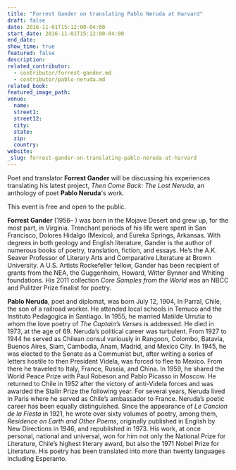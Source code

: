 ```yaml
---
title: "Forrest Gander on translating Pablo Neruda at Harvard"
draft: false
date: 2016-11-01T15:12:00-04:00
start_date: 2016-11-01T15:12:00-04:00
end_date:
show_time: true
featured: false
description:
related_contributor:
  - contributor/forrest-gander.md
  - contributor/pablo-neruda.md
related_book:
featured_image_path:
venue:
  name:
  street1:
  street12:
  city:
  state:
  zip:
  country:
website:
_slug: forrest-gander-on-translating-pablo-neruda-at-harvard
---
```


Poet and translator **Forrest Gander** will be discussing his experiences translating his latest project, _Then Come Back: The Lost Neruda_, an anthology of poet **Pablo Neruda**'s work.

This event is free and open to the public.

**Forrest Gander** (1956– ) was born in the Mojave Desert and grew up, for the most part, in Virginia. Trenchant periods of his life were spent in San Francisco, Dolores Hidalgo (Mexico), and Eureka Springs, Arkansas. With degrees in both geology and English literature, Gander is the author of numerous books of poetry, translation, fiction, and essays. He’s the A.K. Seaver Professor of Literary Arts and Comparative Literature at Brown University. A U.S. Artists Rockefeller fellow, Gander has been recipient of grants from the NEA, the Guggenheim, Howard, Witter Bynner and Whiting foundations. His 2011 collection _Core Samples from the World_ was an NBCC and Pulitzer Prize finalist for poetry.


**Pablo Neruda**, poet and diplomat, was born July 12, 1904, In Parral, Chile, the son of a railroad worker. He attended local schools in Temuco and the Instituto Pedagogica in Santiago. In 1955, he married Matilde Urrutia to whom the love poetry of _The Captain’s Verses_ is addressed. He died in 1973, at the age of 69. Neruda’s political career was turbulent. From 1927 to 1944 he served as Chilean consul variously in Rangoon, Colombo, Batavia, Buenos Aires, Siam, Cambodia, Anam, Madrid, and Mexico City. In 1945, he was elected to the Senate as a Communist but, after writing a series of letters hostile to then President Videla, was forced to flee to Mexico. From there he traveled to Italy, France, Russia, and China. In 1959, he shared the World Peace Prize with Paul Robeson and Pablo Picasso in Moscow. He returned to Chile in 1952 after the victory of anti-Videla forces and was awarded the Stalin Prize the following year. For several years, Neruda lived in Paris where he served as Chile’s ambassador to France. Neruda’s poetic career has been equally distinguished. Since the appearance of _Le Cancion de la Fiesta_ in 1921, he wrote over sixty volumes of poetry, among them, _Residence on Earth and Other Poems_, originally published in English by New Directions in 1946, and republished in 1973. His work, at once personal, national and universal, won for him not only the National Prize for Literature, Chile’s highest literary award, but also the 1971 Nobel Prize for Literature. His poetry has been translated into more than twenty languages including Esperanto.

